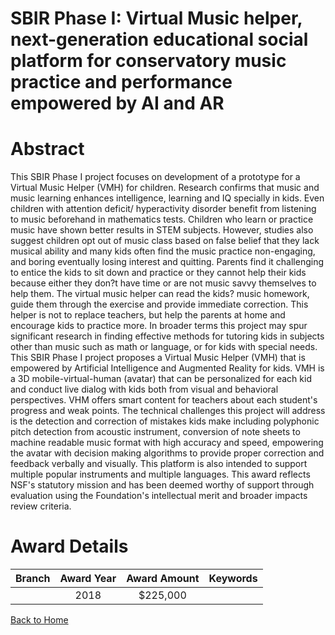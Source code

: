 
SBIR Phase I: Virtual Music helper, next-generation educational social platform for conservatory music practice and performance empowered by AI and AR
======================================================================================================================================================

# Abstract


This SBIR Phase I project focuses on development of a prototype for a Virtual Music Helper (VMH) for children. Research confirms that music and music learning enhances intelligence, learning and IQ specially in kids. Even children with attention deficit/ hyperactivity disorder benefit from listening to music beforehand in mathematics tests. Children who learn or practice music have shown better results in STEM subjects. However, studies also suggest children opt out of music class based on false belief that they lack musical ability and many kids often find the music practice non-engaging, and boring eventually losing interest and quitting. Parents find it challenging to entice the kids to sit down and practice or they cannot help their kids because either they don?t have time or are not music savvy themselves to help them. The virtual music helper can read the kids? music homework, guide them through the exercise and provide immediate correction. This helper is not to replace teachers, but help the parents at home and encourage kids to practice more. In broader terms this project may spur significant research in finding effective methods for tutoring kids in subjects other than music such as math or language, or for kids with special needs. This SBIR Phase I project proposes a Virtual Music Helper (VMH) that is empowered by Artificial Intelligence and Augmented Reality for kids. VMH is a 3D mobile-virtual-human (avatar) that can be personalized for each kid and conduct live dialog with kids both from visual and behavioral perspectives. VHM offers smart content for teachers about each student's progress and weak points. The technical challenges this project will address is the detection and correction of mistakes kids make including polyphonic pitch detection from acoustic instrument, conversion of note sheets to machine readable music format with high accuracy and speed, empowering the avatar with decision making algorithms to provide proper correction and feedback verbally and visually. This platform is also intended to support multiple popular instruments and multiple languages. This award reflects NSF's statutory mission and has been deemed worthy of support through evaluation using the Foundation's intellectual merit and broader impacts review criteria.  

# Award Details

|Branch|Award Year|Award Amount|Keywords|
| :---: | :---: | :---: | :---: |
||2018|$225,000||
  
  


[Back to Home](https://github.com/chrischow/dod_sbir_awards/Reports/JT/#410)